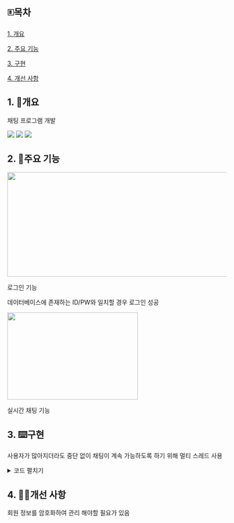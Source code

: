 ## 🗉목차
[1. 개요](#1-개요)

[2. 주요 기능](#2-주요-기능)

[3. 구현](#3-구현)

[4. 개선 사항](#4-개선-사항)

## 1. 💬개요
채팅 프로그램 개발

<img src="https://img.shields.io/badge/Java-007396?style=flat&logo=OpenJDK&logoColor=white"/> <img src="https://img.shields.io/badge/sqlite-003B57?style=for-the-badge&logo=sqlite&logoColor=white"> <img src="https://img.shields.io/badge/Tcp&#47;Ip-orange?style=plastic&logo=tcp&#47ip&logoColor=white"/>

## 2. 🔧주요 기능
<img src="https://github.com/user-attachments/assets/a6559926-8813-42d0-8857-ef9cfa36a1eb" width="600" height="240"/>

로그인 기능

데이터베이스에 존재하는 ID/PW와 일치할 경우 로그인 성공

<img src="https://github.com/user-attachments/assets/cd8ce812-08e7-4a83-afad-a5565bfecf35" width="300" height="200"/>

실시간 채팅 기능

## 3. ⌨️구현

사용자가 많아지더라도 중단 없이 채팅이 계속 가능하도록 하기 위해 멀티 스레드 사용
<details>
<summary>코드 펼치기</summary>

```
public void run() {
    String msg; 
    String[] rmsg; 
    status = true; 
    while(status) {
        try {          
            msg = inMsg.readLine();
            rmsg = msg.split("/");
            msgOut.append(rmsg[0] + ": "+rmsg[1] + "\n");      
            msgOut.setCaretPosition(msgOut.getDocument().getLength());
        } catch(IOException e) {                
            status = false; 
        }
    }
    System.out.println("[multiChatClient]" + thread.getName() + "�����"); 
}
```
클라이언트

서버로부터 메시지를 읽고

이를 화면에 출력
```
class ChatThread extends Thread {		
    String msg;
    String[] Rmsg;				
    private BufferedReader inMsg = null;
    private PrintWriter outMsg = null;

    public void run() {		
        boolean status = true; 
        System.out.println("##ChatThread start...");
        try {
            inMsg = new BufferedReader(new InputStreamReader(s.getInputStream()));
            outMsg = new PrintWriter(s.getOutputStream(), true);				
            while(status) {					
                msg = inMsg.readLine();					
                Rmsg = msg.split("/");										
                msgSendAll(msg);
            } 				
            this.interrupt();
            System.out.println("##"+this.getName()+"stop!!");
        } catch(IOException e) {
            chatlist.remove(this);
            System.out.println("���� �߻�!!");
        }
    }
}
```
서버

서버는 클라이언트의 연결을 수용하고, 각 클라이언트에 대해 ChatThread라는 스레드를 생성

클라이언트로부터 메시지를 읽고, 이를 다른 클라이언트에게 전송
</details>


## 4. 👨‍🔧개선 사항

회원 정보를 암호화하여 관리 해야할 필요가 있음
